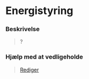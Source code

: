 # Energistyring

### Beskrivelse

> ?

### Hjælp med at vedligeholde

> [Rediger](https://github.com/FMDatahub/Portal/blob/main/docs/Moduler/Energistyring/index.md)
